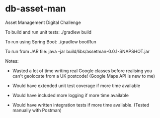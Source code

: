 # db-asset-man
Asset Management Digital Challenge

To build and run unit tests:
./gradlew build

To run using Spring Boot:
./gradlew bootRun

To run from JAR file:
java -jar build/libs/assetman-0.0.1-SNAPSHOT.jar


Notes:
* Wasted a lot of time writing real Google classes before realising you can't geolocate from a UK postcode! (Google Maps API is new to me)

* Would have extended unit test coverage if more time available

* Would have included more logging if more time available

* Would have written integration tests if more time available. (Tested manually with Postman)
